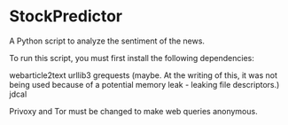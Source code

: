 StockPredictor
==============

A Python script to analyze the sentiment of the news.

To run this script, you must first install the following dependencies:

webarticle2text
urllib3
grequests (maybe. At the writing of this, it was not being used because of a potential memory leak - leaking file descriptors.)
jdcal

Privoxy and Tor must be changed to make web queries anonymous.